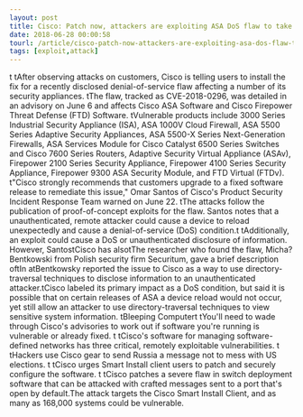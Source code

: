 ```yaml
---
layout: post
title: Cisco: Patch now, attackers are exploiting ASA DoS flaw to take down security
date: 2018-06-28 00:00:58
tourl: /article/cisco-patch-now-attackers-are-exploiting-asa-dos-flaw-to-take-down-security/
tags: [exploit,attack]
---
```

 t tAfter observing attacks on customers, Cisco is telling users to install the fix for a recently disclosed denial-of-service flaw affecting a number of its security appliances. tThe flaw, tracked as CVE-2018-0296, was detailed in an advisory on June 6 and affects Cisco ASA Software and Cisco Firepower Threat Defense (FTD) Software. tVulnerable products include 3000 Series Industrial Security Appliance (ISA), ASA 1000V Cloud Firewall, ASA 5500 Series Adaptive Security Appliances, ASA 5500-X Series Next-Generation Firewalls, ASA Services Module for Cisco Catalyst 6500 Series Switches and Cisco 7600 Series Routers, Adaptive Security Virtual Appliance (ASAv), Firepower 2100 Series Security Appliance, Firepower 4100 Series Security Appliance, Firepower 9300 ASA Security Module, and FTD Virtual (FTDv). t"Cisco strongly recommends that customers upgrade to a fixed software release to remediate this issue," Omar Santos of Cisco's Product Security Incident Response Team warned on June 22. tThe attacks follow the publication of proof-of-concept exploits for the flaw. Santos notes that a unauthenticated, remote attacker could cause a device to reload unexpectedly and cause a denial-of-service (DoS) condition.t tAdditionally, an exploit could cause a DoS or unauthenticated disclosure of information. However, SantostCisco has alsotThe researcher who found the flaw, Micha? Bentkowski from Polish security firm Securitum, gave a brief description oftIn atBentkowsky reported the issue to Cisco as a way to use directory-traversal techniques to disclose information to an unauthenticated attacker.tCisco labeled its primary impact as a DoS condition, but said it is possible that on certain releases of ASA a device reload would not occur, yet still allow an attacker to use directory-traversal techniques to view sensitive system information. tBleeping Computert tYou'll need to wade through Cisco's advisories to work out if software you're running is vulnerable or already fixed. t tCisco's software for managing software-defined networks has three critical, remotely exploitable vulnerabilities. t tHackers use Cisco gear to send Russia a message not to mess with US elections. t tCisco urges Smart Install client users to patch and securely configure the software. t tCisco patches a severe flaw in switch deployment software that can be attacked with crafted messages sent to a port that's open by default.The attack targets the Cisco Smart Install Client, and as many as 168,000 systems could be vulnerable.
